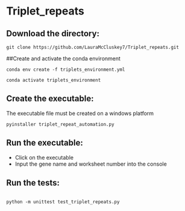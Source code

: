 # Triplet_repeats



## Download the directory:

```
git clone https://github.com/LauraMcCluskey7/Triplet_repeats.git 

```


##Create and activate the conda environment

```
conda env create -f triplets_environment.yml

conda activate triplets_environment

```



## Create the executable:


The executable file must be created on a windows platform


```
pyinstaller triplet_repeat_automation.py

```


## Run the executable:


* Click on the executable 
* Input the gene name and worksheet number into the console





## Run the tests:

```

python -m unittest test_triplet_repeats.py

```

